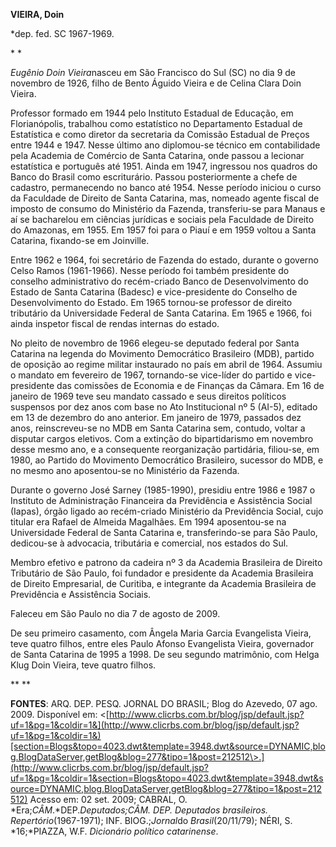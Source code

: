 **VIEIRA, Doin**

\*dep. fed. SC 1967-1969.

* *

*Eugênio Doin Vieira*nasceu em São Francisco do Sul (SC) no dia 9 de
novembro de 1926, filho de Bento Águido Vieira e de Celina Clara Doin
Vieira.

Professor formado em 1944 pelo Instituto Estadual de Educação, em
Florianópolis, trabalhou como estatístico no Departamento Estadual de
Estatística e como diretor da secretaria da Comissão Estadual de Preços
entre 1944 e 1947. Nesse último ano diplomou-se técnico em contabilidade
pela Academia de Comércio de Santa Catarina, onde passou a lecionar
estatística e português até 1951. Ainda em 1947, ingressou nos quadros
do Banco do Brasil como escriturário. Passou posteriormente a chefe de
cadastro, permanecendo no banco até 1954. Nesse período iniciou o curso
da Faculdade de Direito de Santa Catarina, mas, nomeado agente fiscal de
imposto de consumo do Ministério da Fazenda, transferiu-se para Manaus e
aí se bacharelou em ciências jurídicas e sociais pela Faculdade de
Direito do Amazonas, em 1955. Em 1957 foi para o Piauí e em 1959 voltou
a Santa Catarina, fixando-se em Joinville.

Entre 1962 e 1964, foi secretário de Fazenda do estado, durante o
governo Celso Ramos (1961-1966). Nesse período foi também presidente do
conselho administrativo do recém-criado Banco de Desenvolvimento do
Estado de Santa Catarina (Badesc) e vice-presidente do Conselho de
Desenvolvimento do Estado. Em 1965 tornou-se professor de direito
tributário da Universidade Federal de Santa Catarina. Em 1965 e 1966,
foi ainda inspetor fiscal de rendas internas do estado.

No pleito de novembro de 1966 elegeu-se deputado federal por Santa
Catarina na legenda do Movimento Democrático Brasileiro (MDB), partido
de oposição ao regime militar instaurado no país em abril de 1964.
Assumiu o mandato em fevereiro de 1967, tornando-se vice-líder do
partido e vice-presidente das comissões de Economia e de Finanças da
Câmara. Em 16 de janeiro de 1969 teve seu mandato cassado e seus
direitos políticos suspensos por dez anos com base no Ato Institucional
nº 5 (AI-5), editado em 13 de dezembro do ano anterior. Em janeiro de
1979, passados dez anos, reinscreveu-se no MDB em Santa Catarina sem,
contudo, voltar a disputar cargos eletivos. Com a extinção do
bipartidarismo em novembro desse mesmo ano, e a consequente
reorganização partidária, filiou-se, em 1980, ao Partido do Movimento
Democrático Brasileiro, sucessor do MDB, e no mesmo ano aposentou-se no
Ministério da Fazenda.

Durante o governo José Sarney (1985-1990), presidiu entre 1986 e 1987 o
Instituto de Administração Financeira da Previdência e Assistência
Social (Iapas), órgão ligado ao recém-criado Ministério da Previdência
Social, cujo titular era Rafael de Almeida Magalhães. Em 1994
aposentou-se na Universidade Federal de Santa Catarina e,
transferindo-se para São Paulo, dedicou-se à advocacia, tributária e
comercial, nos estados do Sul.

Membro efetivo e patrono da cadeira nº 3 da Academia Brasileira de
Direito Tributário de São Paulo, foi fundador e presidente da Academia
Brasileira de Direito Empresarial, de Curitiba, e integrante da Academia
Brasileira de Previdência e Assistência Sociais.

Faleceu em São Paulo no dia 7 de agosto de 2009.

De seu primeiro casamento, com Ângela Maria Garcia Evangelista Vieira,
teve quatro filhos, entre eles Paulo Afonso Evangelista Vieira,
governador de Santa Catarina de 1995 a 1998. De seu segundo matrimônio,
com Helga Klug Doin Vieira, teve quatro filhos.

** **

**FONTES**: ARQ. DEP. PESQ. JORNAL DO BRASIL; Blog do Azevedo, 07 ago.
2009. Disponível em:
\<[http://www.clicrbs.com.br/blog/jsp/default.jsp?uf=1&pg=1&coldir=1&](http://www.clicrbs.com.br/blog/jsp/default.jsp?uf=1&pg=1&coldir=1&)[section=Blogs&topo=4023.dwt&template=3948.dwt&source=DYNAMIC,blog.BlogDataServer,getBlog&blog=277&tipo=1&post=212512\>.](http://www.clicrbs.com.br/blog/jsp/default.jsp?uf=1&pg=1&coldir=1&section=Blogs&topo=4023.dwt&template=3948.dwt&source=DYNAMIC,blog.BlogDataServer,getBlog&blog=277&tipo=1&post=212512)
Acesso em: 02 set. 2009; CABRAL, O. *Era;*CÂM*.*DEP.*Deputados;*CÂM.
DEP. *Deputados brasileiros.* Repertório**(1967-1971); INF.
BIOG.;*Jornal*do *Brasil*(20/11/79); NÉRI, S. *16;*PIAZZA, W.F.
*Dicionário político catarinense*.

 
